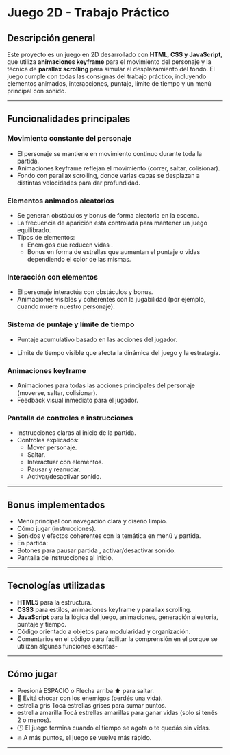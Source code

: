 # Juego 2D - Trabajo Práctico

## Descripción general

Este proyecto es un juego en 2D desarrollado con **HTML, CSS y JavaScript**, que utiliza **animaciones keyframe** para el movimiento del personaje y la técnica de **parallax scrolling** para simular el desplazamiento del fondo. El juego cumple con todas las consignas del trabajo práctico, incluyendo elementos animados, interacciones, puntaje, límite de tiempo y un menú principal con sonido.

---

## Funcionalidades principales

### Movimiento constante del personaje

- El personaje se mantiene en movimiento continuo durante toda la partida.
- Animaciones keyframe reflejan el movimiento (correr, saltar, colisionar).
- Fondo con parallax scrolling, donde varias capas se desplazan a distintas velocidades para dar profundidad.

### Elementos animados aleatorios

- Se generan obstáculos y bonus de forma aleatoria en la escena.
- La frecuencia de aparición está controlada para mantener un juego equilibrado.
- Tipos de elementos:
  - Enemigos que reducen vidas .
  - Bonus en forma de estrellas que aumentan el puntaje o vidas dependiendo el color de las mismas.

### Interacción con elementos

- El personaje interactúa con obstáculos y bonus.
- Animaciones visibles y coherentes con la jugabilidad (por ejemplo, cuando muere nuestro personaje).

### Sistema de puntaje y límite de tiempo

- Puntaje acumulativo basado en las acciones del jugador.

- Límite de tiempo visible que afecta la dinámica del juego y la estrategia.
  
### Animaciones keyframe

- Animaciones para todas las acciones principales del personaje (moverse, saltar, colisionar).
- Feedback visual inmediato para el jugador.

### Pantalla de controles e instrucciones

- Instrucciones claras al inicio de la partida.
- Controles explicados:
  - Mover personaje.
  - Saltar.
  - Interactuar con elementos.
  - Pausar y reanudar.
  - Activar/desactivar sonido.

---

## Bonus implementados

- Menú principal con navegación clara y diseño limpio.
- Cómo jugar (instrucciones).
- Sonidos y efectos coherentes con la temática en menú y partida.
- En partida:
- Botones para pausar partida , activar/desactivar sonido.
- Pantalla de instrucciones al inicio.

---

## Tecnologías utilizadas

- **HTML5** para la estructura.
- **CSS3** para estilos, animaciones keyframe y parallax scrolling.
- **JavaScript** para la lógica del juego, animaciones, generación aleatoria, puntaje y tiempo.
- Código orientado a objetos para modularidad y organización.
- Comentarios en el código para facilitar la comprensión en el porque se utilizan algunas funciones escritas-

---

## Cómo jugar


- Presioná ESPACIO o Flecha arriba ⬆️ para saltar.
- 👾 Evitá chocar con los enemigos (perdés una vida).
- estrella gris Tocá estrellas grises para sumar puntos.
- estrella amarilla Tocá estrellas amarillas para ganar vidas (solo si tenés 2 o menos).
- 🕒 El juego termina cuando el tiempo se agota o te quedás sin vidas.
- 🔥 A más puntos, el juego se vuelve más rápido.
---



